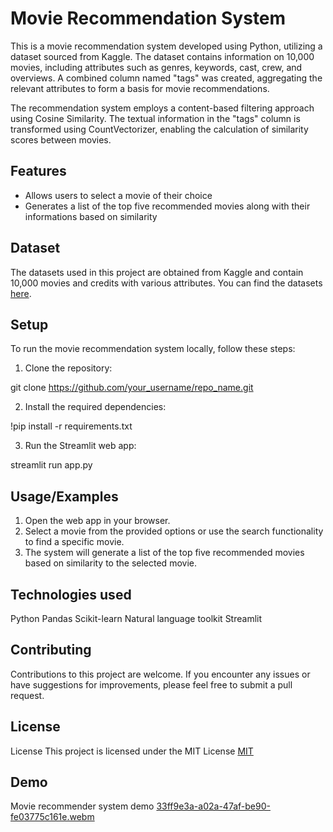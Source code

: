 # Movie Recommendation System

This is a movie recommendation system developed using Python, utilizing a dataset sourced from Kaggle. The dataset contains information on 10,000 movies, including attributes such as genres, keywords, cast, crew, and overviews. A combined column named "tags" was created, aggregating the relevant attributes to form a basis for movie recommendations.

The recommendation system employs a content-based filtering approach using Cosine Similarity. The textual information in the "tags" column is transformed using CountVectorizer, enabling the calculation of similarity scores between movies.


## Features

- Allows users to select a movie of their choice
- Generates a list of the top five recommended movies along with their informations based on similarity


## Dataset

The datasets used in this project are obtained from Kaggle and contain 10,000 movies and credits with various attributes. You can find the datasets [here](https://www.kaggle.com/datasets/gazu468/tmdb-10000-movies-dataset).
## Setup

To run the movie recommendation system locally, follow these steps:

1. Clone the repository:

git clone https://github.com/your_username/repo_name.git

2. Install the required dependencies:

!pip install -r requirements.txt

3. Run the Streamlit web app:

streamlit run app.py
## Usage/Examples

1. Open the web app in your browser.
2. Select a movie from the provided options or use the search functionality to find a specific movie.
3. The system will generate a list of the top five recommended movies based on similarity to the selected movie.


## Technologies used

Python
Pandas
Scikit-learn
Natural language toolkit
Streamlit


## Contributing

Contributions to this project are welcome. If you encounter any issues or have suggestions for improvements, please feel free to submit a pull request.


## License

License
This project is licensed under the MIT License [MIT](https://choosealicense.com/licenses/mit/)


## Demo

Movie recommender system demo [33ff9e3a-a02a-47af-be90-fe03775c161e.webm](https://github.com/manash-jyoti/Netflix-dashboard/assets/90838725/33d9c65d-c32a-4c68-ae97-0199aef3da1b)


